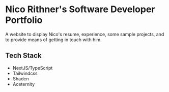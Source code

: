 # Nico Rithner's Software Developer Portfolio

A website to display Nico's resume, experience, some sample projects, and to provide means of getting in touch with him.

## Tech Stack

- NextJS/TypeScript
- Tailwindcss
- Shadcn
- Aceternity
